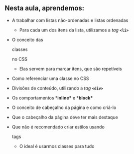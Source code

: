 ## Nesta aula, aprendemos:

- A trabalhar com listas não-ordenadas e listas ordenadas

  - Para cada um dos itens da lista, utilizamos a *tag* **`<li>`**

- O conceito das 

  classes

   no CSS

  - Elas servem para marcar itens, que são repetíveis

- Como referenciar uma classe no CSS

- Divisões de conteúdo, utilizando a *tag* **`<div>`**

- Os comportamentos ***inline\*** e ***block\***

- O conceito de cabeçalho da página e como criá-lo

- Que o cabeçalho da página deve ter mais destaque

- Que não é recomendado criar estilos usando 

  tags

  - O ideal é usarmos classes para tudo